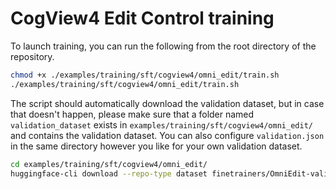 # CogView4 Edit Control training

To launch training, you can run the following from the root directory of the repository.

```bash
chmod +x ./examples/training/sft/cogview4/omni_edit/train.sh
./examples/training/sft/cogview4/omni_edit/train.sh
```

The script should automatically download the validation dataset, but in case that doesn't happen, please make sure that a folder named `validation_dataset` exists in `examples/training/sft/cogview4/omni_edit/` and contains the validation dataset. You can also configure `validation.json` in the same directory however you like for your own validation dataset.

```bash
cd examples/training/sft/cogview4/omni_edit/
huggingface-cli download --repo-type dataset finetrainers/OmniEdit-validation-dataset --local-dir validation_dataset
```
